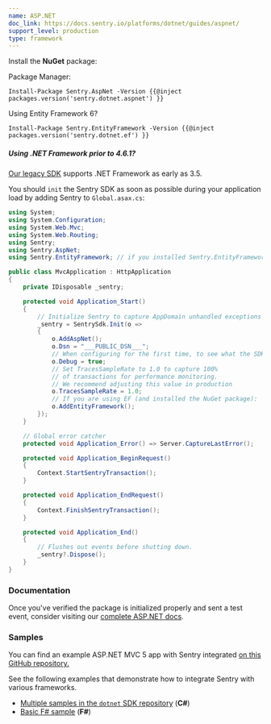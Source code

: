 ```yaml
---
name: ASP.NET
doc_link: https://docs.sentry.io/platforms/dotnet/guides/aspnet/
support_level: production
type: framework
---
```


Install the **NuGet** package:

Package Manager:

```shell
Install-Package Sentry.AspNet -Version {{@inject packages.version('sentry.dotnet.aspnet') }}
```

Using Entity Framework 6?

```shell
Install-Package Sentry.EntityFramework -Version {{@inject packages.version('sentry.dotnet.ef') }}
```

<div class="alert alert-info" role="alert"><h5 class="no_toc">Using .NET Framework prior to 4.6.1?</h5>
    <div class="alert-body content-flush-bottom">
        <a href="https://docs.sentry.io/platforms/dotnet/legacy-sdk/">Our legacy SDK</a> supports .NET Framework as early as 3.5.
    </div>
</div>

You should `init` the Sentry SDK as soon as possible during your application load by adding Sentry to `Global.asax.cs`:

```csharp
using System;
using System.Configuration;
using System.Web.Mvc;
using System.Web.Routing;
using Sentry;
using Sentry.AspNet;
using Sentry.EntityFramework; // if you installed Sentry.EntityFramework

public class MvcApplication : HttpApplication
{
    private IDisposable _sentry;

    protected void Application_Start()
    {
        // Initialize Sentry to capture AppDomain unhandled exceptions and more.
        _sentry = SentrySdk.Init(o =>
        {
            o.AddAspNet();
            o.Dsn = "___PUBLIC_DSN___";
            // When configuring for the first time, to see what the SDK is doing:
            o.Debug = true;
            // Set TracesSampleRate to 1.0 to capture 100%
            // of transactions for performance monitoring.
            // We recommend adjusting this value in production
            o.TracesSampleRate = 1.0;
            // If you are using EF (and installed the NuGet package):
            o.AddEntityFramework();
        });
    }

    // Global error catcher
    protected void Application_Error() => Server.CaptureLastError();

    protected void Application_BeginRequest()
    {
        Context.StartSentryTransaction();
    }

    protected void Application_EndRequest()
    {
        Context.FinishSentryTransaction();
    }

    protected void Application_End()
    {
        // Flushes out events before shutting down.
        _sentry?.Dispose();
    }
}
```

### Documentation

Once you've verified the package is initialized properly and sent a test event, consider visiting our [complete ASP.NET docs](https://docs.sentry.io/platforms/dotnet/guides/aspnet/).

### Samples

You can find an example ASP.NET MVC 5 app with Sentry integrated [on this GitHub repository.](https://github.com/getsentry/examples/tree/master/dotnet/AspNetMvc5Ef6)

See the following examples that demonstrate how to integrate Sentry with various frameworks.

- [Multiple samples in the `dotnet` SDK repository](https://github.com/getsentry/sentry-dotnet/tree/main/samples) (**C#**)
- [Basic F# sample](https://github.com/sentry-demos/fsharp) (**F#**)
